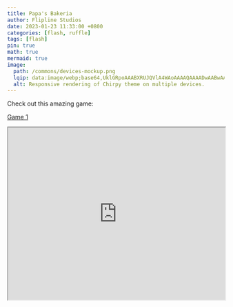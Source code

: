 ```yaml
---
title: Papa's Bakeria
author: Flipline Studios
date: 2023-01-23 11:33:00 +0800
categories: [flash, ruffle]
tags: [flash]
pin: true
math: true
mermaid: true
image:
  path: /commons/devices-mockup.png
  lqip: data:image/webp;base64,UklGRpoAAABXRUJQVlA4WAoAAAAQAAAADwAABwAAQUxQSDIAAAARL0AmbZurmr57yyIiqE8oiG0bejIYEQTgqiDA9vqnsUSI6H+oAERp2HZ65qP/VIAWAFZQOCBCAAAA8AEAnQEqEAAIAAVAfCWkAALp8sF8rgRgAP7o9FDvMCkMde9PK7euH5M1m6VWoDXf2FkP3BqV0ZYbO6NA/VFIAAAA
  alt: Responsive rendering of Chirpy theme on multiple devices.
---
```


Check out this amazing game:

[Game 1](https://github.com/NumanTF2/Papas-Restuarant-Online/tree/main/Papa's%20Restaurant)

<div class="ruffle-container">
  <iframe
    class="ruffle-player"
    width="100%"
    height="400"
    src="https://ruffle.rs/demo/?url=https://github.com/NumanTF2/Papas-Restuarant-Online/tree/main/Papa's%20Restaurant"
    allowfullscreen="allowfullscreen"
  ></iframe>
</div>